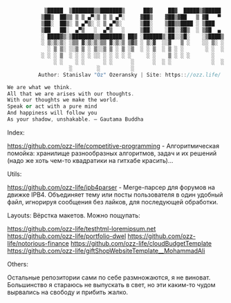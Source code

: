 ```cpp
            ▒█████  ▒███████▒▒███████▒      ██▓     ██▓  █████▒▓█████
           ▒██▒  ██▒▒ ▒ ▒ ▄▀░▒ ▒ ▒ ▄▀░     ▓██▒    ▓██▒▓██   ▒ ▓█   ▀
           ▒██░  ██▒░ ▒ ▄▀▒░ ░ ▒ ▄▀▒░      ▒██░    ▒██▒▒████ ░ ▒███
           ▒██   ██░  ▄▀▒   ░  ▄▀▒   ░     ▒██░    ░██░░▓█▒  ░ ▒▓█  ▄
           ░ ████▓▒░▒███████▒▒███████▒ ██▓ ░██████▒░██░░▒█░    ░▒████▒
           ░ ▒░▒░▒░ ░▒▒ ▓░▒░▒░▒▒ ▓░▒░▒ ▒▓▒ ░ ▒░▓  ░░▓   ▒ ░    ░░ ▒░ ░
             ░ ▒ ▒░ ░░▒ ▒ ░ ▒░░▒ ▒ ░ ▒ ░▒  ░ ░ ▒  ░ ▒ ░ ░       ░ ░  ░
           ░ ░ ░ ▒  ░ ░ ░ ░ ░░ ░ ░ ░ ░ ░     ░ ░    ▒ ░ ░ ░       ░
               ░ ░    ░ ░      ░ ░      ░      ░  ░ ░             ░  ░
                    ░        ░          ░
          Author: Stanislav "Oz" Ozeransky | Site: https:://ozz.life/

We are what we think.
All that we are arises with our thoughts.
With our thoughts we make the world.
Speak or act with a pure mind
And happiness will follow you
As your shadow, unshakable. ― Gautama Buddha
```

Index:

https://github.com/ozz-life/competitive-programming - Алгоритмическая помойка: хранилище разнообразных алгоритмов, задач и их решений (надо же хоть чем-то квадратики на гитхабе красить)... 

Utils: 

https://github.com/ozz-life/ipb4parser - Merge-парсер для форумов на движке IPB4. Объединяет тему или посты пользователя в один удобный файл, игнорируя сообщения без лайков, для последующей обработки. 

Layouts:
Вёрстка макетов. Можно пощупать:

https://github.com/ozz-life/testhtml-loremipsum.net
https://github.com/ozz-life/portfolio-dwel
https://github.com/ozz-life/notorious-finance
https://github.com/ozz-life/cloudBudgetTemplate
https://github.com/ozz-life/giftShopWebsiteTemplate__MohammadAli

Others:

Остальные репозитории сами по себе размножаются, я не виноват. Большинство я стараюсь не выпускать в свет, но эти каким-то чудом вырвались на свободу и прибить жалко.